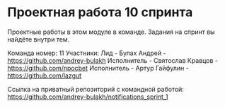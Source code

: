 # Проектная работа 10 спринта

Проектные работы в этом модуле в команде. Задания на спринт вы найдёте внутри тем.

Команда номер: 11 Участники: Лид - Булах Андрей - https://github.com/andrey-bulakh Исполнитель - Святослав Кравцов - https://github.com/npocbet Исполнитель - Артур Гайфулин - https://github.com/lazgut

Ссылка на приватный репозиторий с командной работой: https://github.com/andrey-bulakh/notifications_sprint_1
